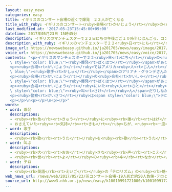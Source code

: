 ```yaml
---
layout: easy_news
categories: easy
title: イギリスのコンサート会場の近くで爆発　２２人が亡くなる
title_with_ruby: イギリスのコンサート<ruby>会場<rt>かいじょう</rt></ruby>の<ruby>近<rt>ちか</rt></ruby>くで<ruby>爆発<rt>ばくはつ</rt></ruby>　２２<ruby>人<rt>にん</rt></ruby>が<ruby>亡<rt>な</rt></ruby>くなる
last_modified_at: '2017-05-23T15:45:00+09:00'
datetime: 2017年05月23日 15時45分
description: イギリスのマンチェスターで２２日にちの午後ごご１０時半じはんごろ、コンサート会場かいじょうの近ちかくで爆発ばくはつがありました。
description_with_ruby: イギリスのマンチェスターで２２<ruby>日<rt>にち</rt></ruby>の<ruby>午後<rt>ごご</rt></ruby>１０<ruby>時半<rt>じはん</rt></ruby>ごろ、コンサート<ruby>会場<rt>かいじょう</rt></ruby>の<ruby>近<rt>ちか</rt></ruby>くで<ruby>爆発<rt>ばくはつ</rt></ruby>がありました。
image_url: https://newswebeasy.github.io/ja201705/news/easy/image/2017/05/23/k10010991721000.jpg
voice_url: https://newswebeasy.github.io/ja201705/news/easy/voice/2017/05/23/k10010991721000.mp3
contents: "<p>イギリスのマンチェスターで２２<ruby>日<rt>にち</rt></ruby>の<ruby>午後<rt>ごご</rt></ruby>１０<ruby>時半<rt>じはん</rt></ruby>ごろ、コンサート<ruby>会場<rt>かいじょう</rt></ruby>の<ruby>近<rt>ちか</rt></ruby>くで<span\
  \ style=\"color: blue;\"><ruby>爆発<rt>ばくはつ</rt></ruby></span>がありました。<ruby>警察<rt>けいさつ</rt></ruby>によると、２３<ruby>日<rt>にち</rt></ruby>の<ruby>朝<rt>あさ</rt></ruby>までに２２<ruby>人<rt>にん</rt></ruby>が<ruby>亡<rt>な</rt></ruby>くなって、５０<ruby>人<rt>にん</rt></ruby>ぐらいがけがをしました。</p>\n\
  <p><ruby>会場<rt>かいじょう</rt></ruby>ではアメリカ<ruby>人<rt>じん</rt></ruby>の<span style=\"color:\
  \ blue;\"><ruby>歌手<rt>かしゅ</rt></ruby></span>のアリアナ・グランデさんがコンサートをしていました。グランデさんは、けがをしていません。</p>\n\
  <p><ruby>会場<rt>かいじょう</rt></ruby>の<ruby>会社<rt>かいしゃ</rt></ruby>は、コンサートが<ruby>終<rt>お</rt></ruby>わって<ruby>客<rt>きゃく</rt></ruby>が<ruby>帰<rt>かえ</rt></ruby>ろうとしているときに、<ruby>会場<rt>かいじょう</rt></ruby>の<ruby>外<rt>そと</rt></ruby>で<span\
  \ style=\"color: blue;\"><ruby>爆発<rt>ばくはつ</rt></ruby></span>があったと<ruby>言<rt>い</rt></ruby>っています。</p>\n\
  <p><ruby>会場<rt>かいじょう</rt></ruby>にいた<ruby>人<rt>ひと</rt></ruby>は「みんな<ruby>走<rt>はし</rt></ruby>ったり<span\
  \ style=\"color: blue;\"><ruby>叫<rt>さけ</rt></ruby>ん</span>だりしながら<ruby>急<rt>いそ</rt></ruby>いで<ruby>会場<rt>かいじょう</rt></ruby>から<ruby>出<rt>で</rt></ruby>ようとしていました」などと<ruby>話<rt>はな</rt></ruby>していました。</p>\n\
  <p><ruby>警察<rt>けいさつ</rt></ruby>は<span style=\"color: blue;\">テロ</span>だと<ruby>考<rt>かんが</rt></ruby>えて<ruby>調<rt>しら</rt></ruby>べています。</p>\n\
  <p></p>\n<p></p>\n<p></p>"
words:
- word: 爆発
  descriptions:
  - <ruby><rb>急</rb><rt>きゅう</rt></ruby>に<ruby><rb>激</rb><rt>はげ</rt></ruby>しく<ruby><rb>破裂</rb><rt>はれつ</rt></ruby>すること。
  - おさえていた<ruby><rb>気持</rb><rt>きも</rt></ruby>ちが、<ruby><rb>一度</rb><rt>いちど</rt></ruby>に<ruby><rb>激</rb><rt>はげ</rt></ruby>しく<ruby><rb>出</rb><rt>で</rt></ruby>ること。
- word: 歌手
  descriptions:
  - <ruby><rb>歌</rb><rt>うた</rt></ruby>を<ruby><rb>歌</rb><rt>うた</rt></ruby>うことを<ruby><rb>仕事</rb><rt>しごと</rt></ruby>にしている<ruby><rb>人</rb><rt>ひと</rt></ruby>。
- word: 叫ぶ
  descriptions:
  - <ruby><rb>大</rb><rt>おお</rt></ruby>きな<ruby><rb>声</rb><rt>こえ</rt></ruby>をあげる。
  - <ruby><rb>世</rb><rt>よ</rt></ruby>の<ruby><rb>中</rb><rt>なか</rt></ruby>の<ruby><rb>人</rb><rt>ひと</rt></ruby>に<ruby><rb>強</rb><rt>つよ</rt></ruby>くうったえる。
- word: テロ
  descriptions:
  - <ruby><rb>英語</rb><rt>えいご</rt></ruby>の「テロリズム」の<ruby><rb>略</rb><rt>りゃく</rt></ruby>。<ruby><rb>政治的</rb><rt>せいじてき</rt></ruby>な<ruby><rb>目的</rb><rt>もくてき</rt></ruby>を<ruby><rb>成</rb><rt>な</rt></ruby>しとげるためには、<ruby><rb>人</rb><rt>ひと</rt></ruby>の<ruby><rb>命</rb><rt>いのち</rt></ruby>をうばうような<ruby><rb>暴力</rb><rt>ぼうりょく</rt></ruby>を<ruby><rb>使</rb><rt>つか</rt></ruby>ってもよいとする<ruby><rb>考</rb><rt>かんが</rt></ruby>え。また、そのような<ruby><rb>考</rb><rt>かんが</rt></ruby>えで<ruby><rb>起</rb><rt>お</rt></ruby>こす<ruby><rb>事件</rb><rt>じけん</rt></ruby>。
web_news_url: /news/web/2017/05/23/英コンサート会場-19人死亡約50人負傷-テロとして捜査/
source_url: http://www3.nhk.or.jp/news/easy/k10010991721000/k10010991721000.html
...
```

